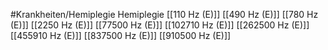 #Krankheiten/Hemiplegie
Hemiplegie
[[110 Hz (E)]]
[[490 Hz (E)]]
[[780 Hz (E)]]
[[2250 Hz (E)]]
[[77500 Hz (E)]]
[[102710 Hz (E)]]
[[262500 Hz (E)]]
[[455910 Hz (E)]]
[[837500 Hz (E)]]
[[910500 Hz (E)]]